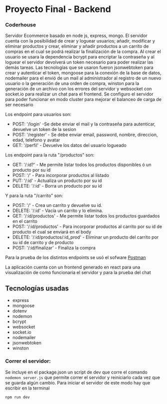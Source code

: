 # Proyecto Final - Backend
### Coderhouse

Servidor Ecommerce basado en node js, express, mongo. 
El servidor cuenta con la posibilidad de crear y loguear usuarios; añadir, modificar y eliminar productos y crear, eliminar y añadir productos a un carrito de compras en el cual se podrá realizar la finalización de la compra.
Al crear el usuario se usara la dependencia bcrypt para encriptar la contraseña y al loguear el servidor devolverá un token necesario para poder realizar las demás tareas.
Las tecnologías que se usaron fueron jsonwebtoken para crear y autenticar el token, mongoose para la conexión de la base de datos, nodemailer para el envió de un mail al administrador al registro de un nuevo usuario o la generación de una orden de compra, winston para la generación de un archivo con los errores del servidor y websocket con socket.io para realizar un chat para el frontend. Se configuro el servidor para poder funcionar en modo cluster para mejorar el balanceo de carga de ser necesario

Los endpoint para usuarios son:

- POST: '/login' -Se debe enviar el mail y la contraseña para autenticar, devuelve un token de la sesion
- POST: '/register' - Se debe enviar email, password, nombre, direccion, edad, telefono y avatar
- GET: '/perfil' - Devuelve los datos del usuario logueado

Los endpoint para la ruta "/productos" son:

- GET: '/:id?' - Me permite listar todos los productos disponibles ó un producto por su id
- POST: '/' - Para incorporar productos al listado
- PUT: '/:id' - Actualiza un producto por su id
- DELETE: '/:id' - Borra un producto por su id

Y para la ruta "/carrito" son:

- POST: '/' - Crea un carrito y devuelve su id.
- DELETE: '/:id' - Vacía un carrito y lo elimina.
- GET: '/:id/productos' - Me permite listar todos los productos guardados en el carrito
- POST: '/:id/productos' - Para incorporar productos al carrito por su id de producto el cual se enviará en el body
- DELETE: '/:id/productos/:id_prod' - Eliminar un producto del carrito por su id de carrito y de producto
- POST: '/:id/finalizar' - Finaliza la compra

Para la prueba de los distintos endpoints se usó el sofware [Postman]

La aplicación cuenta con un frontend generado en react para una visualización de como funcionaria el servidor y para la prueba del chat

## Tecnologías usadas

- express
- mongoose
- dotenv
- nodemon
- bcrypt
- websocket
- socket.io
- nodemailer
- jsonwebtoken
- winston


### Correr el servidor:

Se incluye en el package.json un script de dev que corre el comando `nodemon server.js` que permite correr el servidor y reiniciarlo cada vez que se guarda algún cambio. Para iniciar el servidor de este modo hay que escribir en la terminal


```sh
npm run dev
```
[postman]: <https://www.postman.com/>
